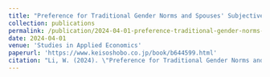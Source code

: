 ```yaml
---
title: "Preference for Traditional Gender Norms and Spouses' Subjective Well-Being"
collection: publications
permalink: /publication/2024-04-01-preference-traditional-gender-norms-spouses-wellbeing
date: 2024-04-01
venue: 'Studies in Applied Economics'
paperurl: 'https://www.keisoshobo.co.jp/book/b644599.html'
citation: "Li, W. (2024). \"Preference for Traditional Gender Norms and Spouses' Subjective Well-Being.\" <i>Studies in Applied Economics</i>, 16, 1-17."
---
```


<!-- Using microdata collected from the JHPS and the KHPS, this study examines the relation between married couples’ relative incomes and their respective reports of subjective well-being. The sampled data were divided into four groups according to the husbands’ and wives’ income patterns. Estimation results revealed that, in a scenario where traditional gender norms are maintained, a wife with higher potential income than her husband is less likely to be happy and less satisfied with life overall and household finances. The results also showed that a wife who realized her high wage potential was more likely to report unhappiness and low life satisfaction than a wife who earned less than her husband based on the traditional gender role, although they showed no dissatisfaction with household finances. -->

<!-- Keywords: Breadwinner; Gender norms; Household labor; Satisfaction; Subjective well-being -->
